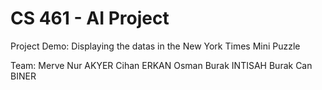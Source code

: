 # CS 461 - AI Project
Project Demo:
  Displaying the datas in the New York Times Mini Puzzle

Team:
Merve Nur AKYER
Cihan ERKAN
Osman Burak INTISAH
Burak Can BINER
